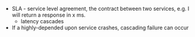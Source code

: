 - SLA - service level agreement, the contract between two services, e.g. I will return a response in x ms.
	- latency cascades
- If a highly-depended upon service crashes, cascading failure can occur

